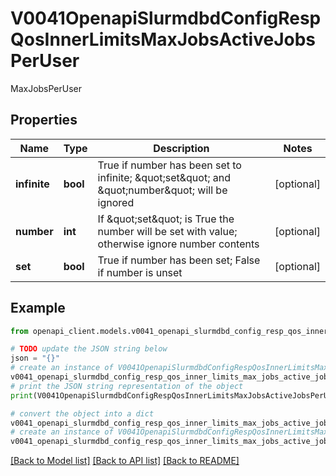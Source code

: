 # V0041OpenapiSlurmdbdConfigRespQosInnerLimitsMaxJobsActiveJobsPerUser

MaxJobsPerUser

## Properties

Name | Type | Description | Notes
------------ | ------------- | ------------- | -------------
**infinite** | **bool** | True if number has been set to infinite; \&quot;set\&quot; and \&quot;number\&quot; will be ignored | [optional] 
**number** | **int** | If \&quot;set\&quot; is True the number will be set with value; otherwise ignore number contents | [optional] 
**set** | **bool** | True if number has been set; False if number is unset | [optional] 

## Example

```python
from openapi_client.models.v0041_openapi_slurmdbd_config_resp_qos_inner_limits_max_jobs_active_jobs_per_user import V0041OpenapiSlurmdbdConfigRespQosInnerLimitsMaxJobsActiveJobsPerUser

# TODO update the JSON string below
json = "{}"
# create an instance of V0041OpenapiSlurmdbdConfigRespQosInnerLimitsMaxJobsActiveJobsPerUser from a JSON string
v0041_openapi_slurmdbd_config_resp_qos_inner_limits_max_jobs_active_jobs_per_user_instance = V0041OpenapiSlurmdbdConfigRespQosInnerLimitsMaxJobsActiveJobsPerUser.from_json(json)
# print the JSON string representation of the object
print(V0041OpenapiSlurmdbdConfigRespQosInnerLimitsMaxJobsActiveJobsPerUser.to_json())

# convert the object into a dict
v0041_openapi_slurmdbd_config_resp_qos_inner_limits_max_jobs_active_jobs_per_user_dict = v0041_openapi_slurmdbd_config_resp_qos_inner_limits_max_jobs_active_jobs_per_user_instance.to_dict()
# create an instance of V0041OpenapiSlurmdbdConfigRespQosInnerLimitsMaxJobsActiveJobsPerUser from a dict
v0041_openapi_slurmdbd_config_resp_qos_inner_limits_max_jobs_active_jobs_per_user_from_dict = V0041OpenapiSlurmdbdConfigRespQosInnerLimitsMaxJobsActiveJobsPerUser.from_dict(v0041_openapi_slurmdbd_config_resp_qos_inner_limits_max_jobs_active_jobs_per_user_dict)
```
[[Back to Model list]](../README.md#documentation-for-models) [[Back to API list]](../README.md#documentation-for-api-endpoints) [[Back to README]](../README.md)


